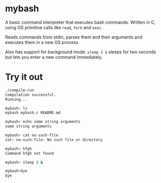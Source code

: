 # mybash

A basic command interpreter that executes bash commands.
Written in C, using OS primitive calls like `read`, `fork` and `exec`.

Reads commands from stdin, parses them and their arguments and executes them in a new OS process.

Also has support for background mode.
`sleep 2 &` sleeps for two seconds but lets you enter a new command immediately.

# Try it out

```sh
./compile-run
Compilation successful.
Running...

mybash> ls
mybash mybash.c README.md

mybash> echo some string arguments
some string arguments

mybash> cat no-such-file
cat: no-such-file: No such file or directory

mybash> hfgh
Command hfgh not found

mybash> sleep 2 &

mybash>bye
bye
```
